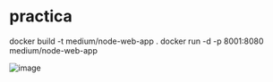 # practica

docker build -t medium/node-web-app .
docker run -d -p 8001:8080 medium/node-web-app

![image](https://github.com/user-attachments/assets/6a6b526a-056d-4c5f-ba7a-dd25fdd7777a)
